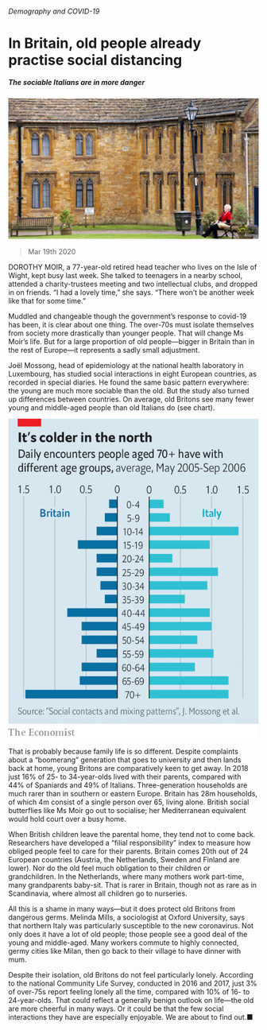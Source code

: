 ###### Demography and COVID-19

# In Britain, old people already practise social distancing 

##### The sociable Italians are in more danger 

![image](images/20200321_BRP501.jpg) 

> Mar 19th 2020 

DOROTHY MOIR, a 77-year-old retired head teacher who lives on the Isle of Wight, kept busy last week. She talked to teenagers in a nearby school, attended a charity-trustees meeting and two intellectual clubs, and dropped in on friends. “I had a lovely time,” she says. “There won’t be another week like that for some time.”

Muddled and changeable though the government’s response to covid-19 has been, it is clear about one thing. The over-70s must isolate themselves from society more drastically than younger people. That will change Ms Moir’s life. But for a large proportion of old people—bigger in Britain than in the rest of Europe—it represents a sadly small adjustment.


Joël Mossong, head of epidemiology at the national health laboratory in Luxembourg, has studied social interactions in eight European countries, as recorded in special diaries. He found the same basic pattern everywhere: the young are much more sociable than the old. But the study also turned up differences between countries. On average, old Britons see many fewer young and middle-aged people than old Italians do (see chart).

![image](images/20200321_BRC753.png) 


That is probably because family life is so different. Despite complaints about a “boomerang” generation that goes to university and then lands back at home, young Britons are comparatively keen to get away. In 2018 just 16% of 25- to 34-year-olds lived with their parents, compared with 44% of Spaniards and 49% of Italians. Three-generation households are much rarer than in southern or eastern Europe. Britain has 28m households, of which 4m consist of a single person over 65, living alone. British social butterflies like Ms Moir go out to socialise; her Mediterranean equivalent would hold court over a busy home.

When British children leave the parental home, they tend not to come back. Researchers have developed a “filial responsibility” index to measure how obliged people feel to care for their parents. Britain comes 20th out of 24 European countries (Austria, the Netherlands, Sweden and Finland are lower). Nor do the old feel much obligation to their children or grandchildren. In the Netherlands, where many mothers work part-time, many grandparents baby-sit. That is rarer in Britain, though not as rare as in Scandinavia, where almost all children go to nurseries.

All this is a shame in many ways—but it does protect old Britons from dangerous germs. Melinda Mills, a sociologist at Oxford University, says that northern Italy was particularly susceptible to the new coronavirus. Not only does it have a lot of old people; those people see a good deal of the young and middle-aged. Many workers commute to highly connected, germy cities like Milan, then go back to their village to have dinner with mum.

Despite their isolation, old Britons do not feel particularly lonely. According to the national Community Life Survey, conducted in 2016 and 2017, just 3% of over-75s report feeling lonely all the time, compared with 10% of 16- to 24-year-olds. That could reflect a generally benign outlook on life—the old are more cheerful in many ways. Or it could be that the few social interactions they have are especially enjoyable. We are about to find out.■

